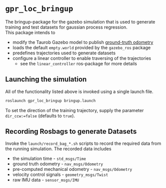# `gpr_loc_bringup`

The bringup-package for the gazebo simulation that is used to generate training and test datasets for gaussian process regression. <br/>
This package intends to
- modify the Taurob Gazebo model to publish [ground-truth odometry](https://classic.gazebosim.org/tutorials?tut=ros_gzplugins#P3D(3DPositionInterfaceforGroundTruth))
- loads the default `empty.world` provided by the `gazebo_ros` package
- predefines trajectories used to generate datasets
- configure a linear controller to enable traversing of the trajectories
    - see the `linear_controller` ros-package for more details

## Launching the simulation

All of the functionality listed above is invoked using a single launch file.

```bash
roslaunch gpr_loc_bringup bringup.launch
```

To set the direction of the training trajectory, supply the parameter `dir_ccw:=false` (defaults to `true`).

## Recording Rosbags to generate Datasets

Invoke the `launch/record_bag_*.sh` scripts to record the required data from the running simulation. The recorded data includes

- the simulation time - `std_msgs/Time`
- ground truth odometry - `nav_msgs/Odometry`
- pre-computed mechanical odometry - `nav_msgs/Odometry`
- velocity control signals - `geometry_msgs/Twist`
- raw IMU data - `sensor_msgs/IMU`
